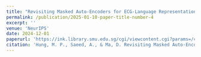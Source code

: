 ```yaml
---
title: "Revisiting Masked Auto-Encoders for ECG-Language Representation Learning"
permalink: /publication/2025-01-10-paper-title-number-4
excerpt: ''
venue: 'NeurIPS'
date: 2024-12-01
paperurl: 'https://ink.library.smu.edu.sg/cgi/viewcontent.cgi?params=/context/sis_research/article/10938/&path_info=42_Revisiting_Masked_Auto_Enco.pdf'
citation: 'Hung, M. P., Saeed, A., & Ma, D. Revisiting Masked Auto-Encoders for ECG-Language Representation Learning. In NeurIPS Workshop on Time Series in the Age of Large Models.'
---
```

